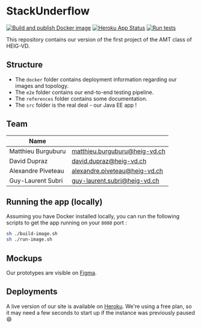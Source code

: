 # StackUnderflow

[![Build and publish Docker image](https://github.com/heig-AMT/stack/workflows/Build%20and%20publish%20Docker%20image/badge.svg)](https://github.com/heig-AMT/stack/actions)
[![Heroku App Status](http://heroku-shields.herokuapp.com/heig-amt-stackunderflow)](https://heig-amt-stackunderflow.herokuapp.com)
[![Run tests](https://github.com/heig-AMT/stack/workflows/Run%20tests/badge.svg?branch=dev)]((https://github.com/heig-AMT/stack/actions))

This repository contains our version of the first project of the AMT class of HEIG-VD.

## Structure

+ The `docker` folder contains deployment information regarding our images and topology.
+ The `e2e` folder contains our end-to-end testing pipeline.
+ The `references` folder contains some documentation.
+ The `src` folder is the real deal - our Java EE app !

## Team

| Name                                   |                                  |
|----------------------------------------|----------------------------------|
| Matthieu Burguburu 					 | matthieu.burguburu@heig-vd.ch    |
| David Dupraz                           | david.dupraz@heig-vd.ch          |
| Alexandre Piveteau 				     | alexandre.piveteau@heig-vd.ch    |
| Guy-Laurent Subri                      | guy-laurent.subri@heig-vd.ch     |

## Running the app (locally)

Assuming you have Docker installed locally, you can run the following scripts to get the app running on your `8080` port :

```bash
sh ./build-image.sh
sh ./run-image.sh
```

## Mockups

Our prototypes are visible on [Figma](https://www.figma.com/file/gR04fKmQQZCZzwVC8SAbx3/Web?node-id=1%3A117).

## Deployments

A live version of our site is available on [Heroku](https://http://heig-amt-stackunderflow.herokuapp.com). We're using a free plan, so it may need a few seconds to start up if the instance was previously paused :smile: